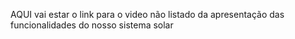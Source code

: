 AQUI vai estar o link para o video não listado da apresentação das funcionalidades do nosso sistema solar
